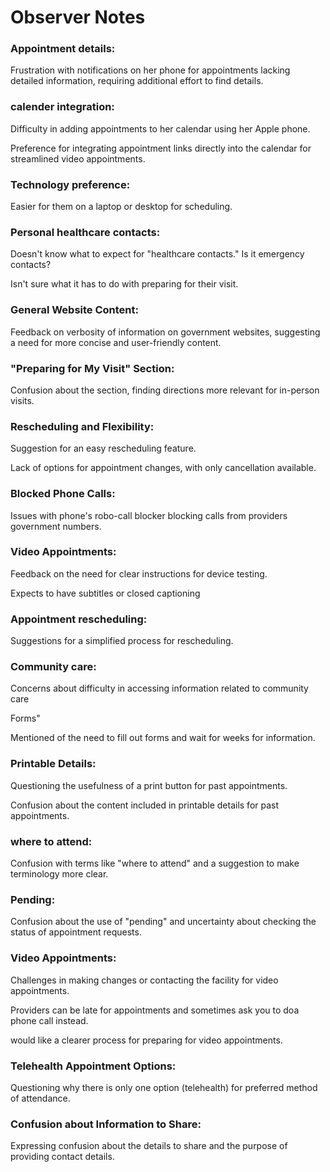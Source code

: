 # Observer Notes

 ### Appointment details:

Frustration with notifications on her phone for appointments lacking detailed information, requiring additional effort to find details.

### calender integration:

Difficulty in adding appointments to her calendar using her Apple phone. 

Preference for integrating appointment links directly into the calendar for streamlined video appointments.

### Technology preference:

Easier for them on a laptop or desktop for scheduling.

### Personal healthcare contacts:

Doesn't know what to expect for "healthcare contacts." Is it emergency contacts? 

Isn't sure what it has to do with preparing for their visit.

### General Website Content:

Feedback on verbosity of information on government websites, suggesting a need for more concise and user-friendly content.

### "Preparing for My Visit" Section:

Confusion about the section, finding directions more relevant for in-person visits.

### Rescheduling and Flexibility:

Suggestion for an easy rescheduling feature.

Lack of options for appointment changes, with only cancellation available.

### Blocked Phone Calls:

Issues with phone's robo-call blocker blocking calls from providers government numbers.

### Video Appointments:

Feedback on the need for clear instructions for device testing.

Expects to have subtitles or closed captioning

### Appointment rescheduling:

Suggestions for a simplified process for rescheduling.

### Community care:

Concerns about difficulty in accessing information related to community care 

Forms"

Mentioned of the need to fill out forms and wait for weeks for information.

### Printable Details:

Questioning the usefulness of a print button for past appointments.

Confusion about the content included in printable details for past appointments. 

### where to attend:

Confusion with terms like "where to attend" and a suggestion to make terminology more clear.

### Pending:

Confusion about the use of "pending" and uncertainty about checking the status of appointment requests.

### Video Appointments:

Challenges in making changes or contacting the facility for video appointments.

 Providers can be late for appointments and sometimes ask you to doa phone call instead. 

would like a clearer process for preparing for video appointments.

### Telehealth Appointment Options:

Questioning why there is only one option (telehealth) for preferred method of attendance.

### Confusion about Information to Share:

Expressing confusion about the details to share and the purpose of providing contact details.
